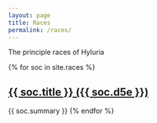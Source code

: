 ```yaml
---
layout: page
title: Races
permalink: /races/
---
```


The principle races of Hyluria

{% for soc in site.races %}

<h2><a href="{{ soc.url }}">{{ soc.title }} ({{ soc.d5e }})</a></h2>
{{ soc.summary }}
{% endfor %}
